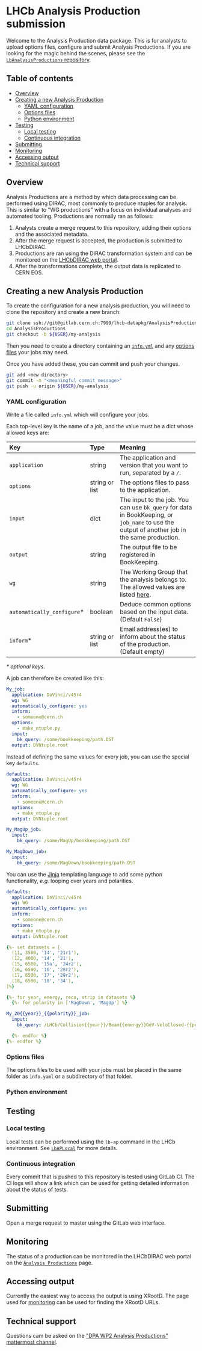 # LHCb Analysis Production submission

Welcome to the Analysis Production data package.
This is for analysts to upload options files, configure and submit Analysis Productions.
If you are looking for the magic behind the scenes, please see the [`LbAnalysisProductions` repository](https://gitlab.cern.ch/lhcb-dpa/analysis-productions).

## Table of contents

* [Overview](#overview)
* [Creating a new Analysis Production](#creating-a-new-analysis-production)
  * [YAML configuration](#yaml-configuration)
  * [Options files](#options-files)
  * [Python environment](#python-environment)
* [Testing](#testing)
  * [Local testing](#local-testing)
  * [Continuous integration](#continuous-integration)
* [Submitting](#submitting)
* [Monitoring](#monitoring)
* [Accessing output](#accessing-output)
* [Technical support](#technical-support)

## Overview

Analysis Productions are a method by which data processing can be performed using DIRAC, most commonly to produce ntuples for analysis.
This is similar to "WG productions" with a focus on individual analyses and automated tooling.
Productions are normally ran as follows:

1. Analysts create a merge request to this repository, adding their options and the associated metadata.
2. After the merge request is accepted, the production is submitted to LHCbDIRAC.
3. Productions are ran using the DIRAC transformation system and can be monitored on the [LHCbDIRAC web portal](https://lhcb-portal-dirac.cern.ch/DIRAC/?url_state=1|*LHCbDIRAC.AnalysisProductions.classes.AnalysisProductions:,).
4. After the transformations complete, the output data is replicated to CERN EOS.

## Creating a new Analysis Production

To create the configuration for a new analysis production, you will need to clone the repository and create a new branch:

```bash
git clone ssh://git@gitlab.cern.ch:7999/lhcb-datapkg/AnalysisProductions.git
cd AnalysisProductions
git checkout -b ${USER}/my-analysis
```

Then you need to create a directory containing an [`info.yml`](#yaml-configuration) and any [options files](#options-files) your jobs may need.

Once you have added these, you can commit and push your changes.

```bash
git add <new directory>
git commit -m "<meaningful commit message>"
git push -u origin ${USER}/my-analysis
```

### YAML configuration

Write a file called `info.yml` which will configure your jobs.

Each top-level key is the name of a job, and the value must be a dict whose allowed keys are:

| Key | Type | Meaning |
|:-- | :-- | :-- |
| `application`               | string         | The application and version that you want to run, separated by a `/`. |
| `options`                   | string or list | The options files to pass to the application. |
| `input`                     | dict           | The input to the job. You can use `bk_query` for data in BookKeeping, or `job_name` to use the output of another job in the same production. |
| `output`                    | string         | The output file to be registered in BookKeeping. |
| `wg`                        | string         | The Working Group that the analysis belongs to. The allowed values are listed [here](https://gitlab.cern.ch/lhcb-dpa/analysis-productions/LbAnalysisProductions/-/blob/1e7c90fdb8cd23686fdd1540d172dd8718c4a7a7/src/LbAnalysisProductions/config.py#L84-104). |
| `automatically_configure`\* | boolean        | Deduce common options based on the input data. (Default `False`) |
| `inform`\*                  | string or list | Email address(es) to inform about the status of the production. (Default empty) |

*\* optional keys.*

A job can therefore be created like this:

```yaml
My_job:
  application: DaVinci/v45r4
  wg: WG
  automatically_configure: yes
  inform:
    - someone@cern.ch
  options:
    - make_ntuple.py
  input:
    bk_query: /some/bookkeeping/path.DST
  output: DVNtuple.root
```

Instead of defining the same values for every job, you can use the special key `defaults`.

```yaml
defaults:
  application: DaVinci/v45r4
  wg: WG
  automatically_configure: yes
  inform:
    - someone@cern.ch
  options:
    - make_ntuple.py
  output: DVNtuple.root

My_MagUp_job:
  input:
    bk_query: /some/MagUp/bookkeeping/path.DST

My_MagDown_job:
  input:
    bk_query: /some/MagDown/bookkeeping/path.DST
```

You can use the [Jinja](https://jinja.palletsprojects.com/) templating language to add some python functionality, *e.g.* looping over years and polarities.

```yaml
defaults:
  application: DaVinci/v45r4
  wg: WG
  automatically_configure: yes
  inform:
    - someone@cern.ch
  options:
    - make_ntuple.py
  output: DVNtuple.root

{%- set datasets = [
  (11, 3500, '14', '21r1'),
  (12, 4000, '14', '21'),
  (15, 6500, '15a', '24r2'),
  (16, 6500, '16', '28r2'),
  (17, 6500, '17', '29r2'),
  (18, 6500, '18', '34'),
]%}

{%- for year, energy, reco, strip in datasets %}
  {%- for polarity in ['MagDown', 'MagUp'] %}

My_20{{year}}_{{polarity}}_job:
  input:
    bk_query: /LHCb/Collision{{year}}/Beam{{energy}}GeV-VeloClosed-{{polarity}}/Real Data/Reco{{reco}}/Stripping{{strip}}/90000000/BHADRON.MDST

  {%- endfor %}
{%- endfor %}

```

### Options files

The options files to be used with your jobs must be placed in the same folder as `info.yaml` or a subdirectory of that folder.

### Python environment

## Testing

### Local testing

Local tests can be performed using the `lb-ap` command in the LHCb environment.
See [`LbAPLocal`](https://gitlab.cern.ch/lhcb-dpa/analysis-productions/lbaplocal#lbaplocal) for more details.

### Continuous integration

Every commit that is pushed to this repository is tested using GitLab CI.
The CI logs will show a link which can be used for getting detailed information about the status of tests.

## Submitting

Open a merge request to master using the GitLab web interface.

## Monitoring

The status of a production can be monitored in the LHCbDIRAC web portal on the [`Analysis Productions`](https://lhcb-portal-dirac.cern.ch/DIRAC/?url_state=1|*LHCbDIRAC.AnalysisProductions.classes.AnalysisProductions:,) page.

## Accessing output

Currently the easiest way to access the output is using XRootD.
The page used for [monitoring](#monitoring) can be used for finding the XRootD URLs.

## Technical support

Questions cam be asked on the ["DPA WP2 Analysis Productions" mattermost channel](https://mattermost.web.cern.ch/lhcb/channels/dpa-wp2-analysis-productions).
